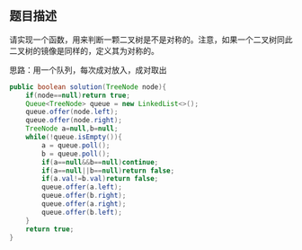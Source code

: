 ## 题目描述

请实现一个函数，用来判断一颗二叉树是不是对称的。注意，如果一个二叉树同此二叉树的镜像是同样的，定义其为对称的。

思路：用一个队列，每次成对放入，成对取出

```java
public boolean solution(TreeNode node){
    if(node==null)return true;
    Queue<TreeNode> queue = new LinkedList<>();
    queue.offer(node.left);
    queue.offer(node.right);
    TreeNode a=null,b=null;
    while(!queue.isEmpty()){
        a = queue.poll();
        b = queue.poll();
        if(a==null&&b==null)continue;
        if(a==null||b==null)return false;
        if(a.val!=b.val)return false;
        queue.offer(a.left);
        queue.offer(b.right);
        queue.offer(a.right);
        queue.offer(b.left);
    }
    return true;
}
```

